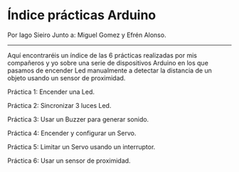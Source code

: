 # Índice prácticas Arduino

Por Iago Sieiro Junto a: Miguel Gomez y Efrén Alonso.

------------------------------------------------------------------------------------------------------------------------------------------

Aquí encontraréis un índice de las 6 prácticas realizadas por mis compañeros y yo sobre una serie de dispositivos Arduino en los que pasamos de encender Led manualmente a detectar la distancia de un objeto usando un sensor de proximidad.

Práctica 1: Encender una Led.

Práctica 2: Sincronizar 3 luces Led.

Práctica 3: Usar un Buzzer para generar sonido.

Práctica 4: Encender y configurar un Servo.

Práctica 5: Limitar un Servo usando un interruptor.

Práctica 6: Usar un sensor de proximidad.
